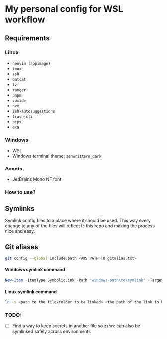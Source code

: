 # My personal config for WSL workflow

## Requirements

### Linux

- `neovim (appimage)`
- `tmux`
- `zsh`
- `batcat`
- `fzf`
- `ranger`
- `pnpm`
- `zoxide`
- `nvm`
- `zsh-autosuggestions`
- `trash-cli`
- `pipx`
- `exa`

### Windows

- WSL
- Windows terminal theme: `zenwrittern_dark`

### Assets

- JetBrains Mono NF font

### How to use?

## Symlinks

Symlink config files to a place where it should be used.
This way every change to any of the files will reflect to this repo and
making the process nice and easy.

## Git aliases

```bash
git config --global include.path <ABS PATH TO gitalias.txt>
```

#### Windows symlink command

```powershell
New-Item -ItemType SymbolicLink -Path "windows-path\to\symlink" -Target "\\wsl$\Ubuntu\home\yourusername\path\to\target-thing"
```

#### Linux symlink command

```bash
ln -s <path to the file/folder to be linked> <the path of the link to be created>
```

### TODO:

- [ ] Find a way to keep secrets in another file so `zshrc` can also be symlinked safely across environments
